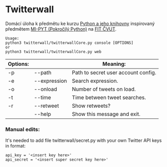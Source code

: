 # Twitterwall
 Domácí úloha k předmětu ke kurzu [Python a jeho knihovny](http://naucse.python.cz/2017/pyknihovny-brno/) inspirovaný předmětem [MI-PYT (Pokročilý Python)](http://bk.fit.cvut.cz/cz/predmety/00/00/00/00/00/00/04/87/12/p4871206.html) na [FIT ČVUT](http://fit.cvut.cz/).

	Usage:
    python3 twitterwall/twitterwallCore.py console [OPTIONS]
    or
    python3 twitterwall/twitterwallCore.py web

| Options: 	|          	| Meaning:                             	|
|-------	|--------------	|-------------------------------------	|
| -p    	| --path       	| Path to secret user account config. 	|
| -e    	| --expression 	| Search expression.                  	|
| -o    	| --onload     	| Number of tweets on load.           	|
| -t    	| --time        	| Time between tweet searches.        	|
| -r    	| --retweet     	| Show retweets?                      	|
|       	| --help       	| Show this message and exit.         	|


### Manual edits:
It's needed to add file twitterwall/secret.py with your own Twitter API keys in format:

    api_key = '<insert key here>'
    api_secret = '<insert super secret key here>'
